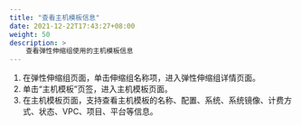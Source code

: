```yaml
---
title: "查看主机模板信息"
date: 2021-12-22T17:43:27+08:00
weight: 50
description: >
    查看弹性伸缩组使用的主机模板信息
---
```


1. 在弹性伸缩组页面，单击伸缩组名称项，进入弹性伸缩组详情页面。
2. 单击“主机模板”页签，进入主机模板页面。
3. 在主机模板页面，支持查看主机模板的名称、配置、系统、系统镜像、计费方式、状态、VPC、项目、平台等信息。